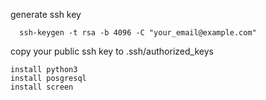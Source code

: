 generate ssh key
```
  ssh-keygen -t rsa -b 4096 -C "your_email@example.com"
```

copy your public ssh key to
  .ssh/authorized_keys
  
```
install python3
install posgresql
install screen
```